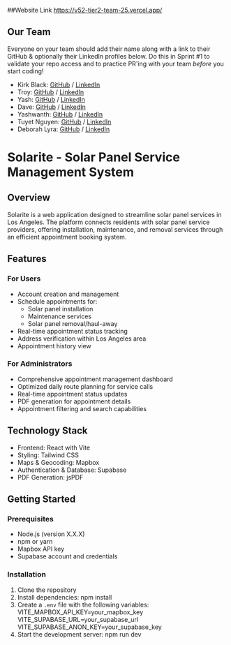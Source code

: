 ##Website Link
https://v52-tier2-team-25.vercel.app/

## Our Team

Everyone on your team should add their name along with a link to their GitHub
& optionally their LinkedIn profiles below. Do this in Sprint #1 to validate
your repo access and to practice PR'ing with your team _before_ you start
coding!

- Kirk Black: [GitHub](https://github.com/kirkblackjr) / [LinkedIn](https://www.linkedin.com/in/kirk-black-in-tech/)
- Troy: [GitHub](https://github.com/Troyzhenny) / [LinkedIn](https://www.linkedin.com/in/tevin-campbell/)
- Yash: [GitHub](https://github.com/chyashp) / [LinkedIn](www.linkedin.com/in/yash-kaur)
- Dave: [GitHub](https://github.com/dametorwobla) / [LinkedIn](https://www.linkedin.com/in/david-ametorwobla-353224a1/)
- Yashwanth: [GitHub](https://github.com/tigeryash) / [LinkedIn](https://www.linkedin.com/in/yashwanth-v-29a88392/)
- Tuyet Nguyen: [GitHub](https://github.com/hongtuyet91) / [LinkedIn](https://www.linkedin.com/in/nguyen-tuyet/)
- Deborah Lyra: [GitHub](https://github.com/DeborahLyra) / [LinkedIn](https://www.linkedin.com/in/deborah-prado-lyra-developer/)

# Solarite - Solar Panel Service Management System

## Overview

Solarite is a web application designed to streamline solar panel services in Los Angeles. The platform connects residents with solar panel service providers, offering installation, maintenance, and removal services through an efficient appointment booking system.

## Features

### For Users

- Account creation and management
- Schedule appointments for:
  - Solar panel installation
  - Maintenance services
  - Solar panel removal/haul-away
- Real-time appointment status tracking
- Address verification within Los Angeles area
- Appointment history view

### For Administrators

- Comprehensive appointment management dashboard
- Optimized daily route planning for service calls
- Real-time appointment status updates
- PDF generation for appointment details
- Appointment filtering and search capabilities

## Technology Stack

- Frontend: React with Vite
- Styling: Tailwind CSS
- Maps & Geocoding: Mapbox
- Authentication & Database: Supabase
- PDF Generation: jsPDF

## Getting Started

### Prerequisites

- Node.js (version X.X.X)
- npm or yarn
- Mapbox API key
- Supabase account and credentials

### Installation

1. Clone the repository
2. Install dependencies:
   npm install
3. Create a `.env` file with the following variables:
   VITE_MAPBOX_API_KEY=your_mapbox_key
   VITE_SUPABASE_URL=your_supabase_url
   VITE_SUPABASE_ANON_KEY=your_supabase_key
4. Start the development server:
   npm run dev
